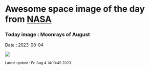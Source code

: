 
# Awesome space image of the day from [NASA](https://api.nasa.gov/)

### Today image : Moonrays of August
Date : 2023-08-04

![](https://apod.nasa.gov/apod/image/2308/GianniTumino_Moon_Rays_JPG_LOGO_1024pix.jpg)

<small>Latest update : Fri Aug  4 14:10:49 2023</small>
        
